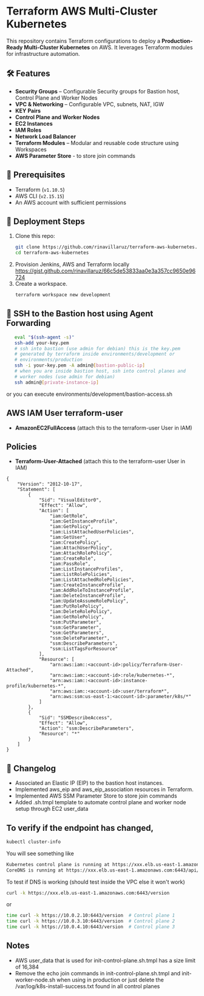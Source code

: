 # Terraform AWS Multi-Cluster Kubernetes

This repository contains Terraform configurations to deploy a **Production-Ready Multi-Cluster Kubernetes** on AWS. It leverages Terraform modules for infrastructure automation.

## 🛠️ Features
- **Security Groups** – Configurable Security groups for Bastion host, Control Plane and Worker Nodes
- **VPC & Networking** – Configurable VPC, subnets, NAT, IGW
- **KEY Pairs**
- **Control Plane and Worker Nodes**
- **EC2 Instances**
- **IAM Roles**
- **Network Load Balancer**
- **Terraform Modules** – Modular and reusable code structure using Workspaces
- **AWS Parameter Store** - to store join commands

## 📌 Prerequisites
- Terraform (`v1.10.5`)
- AWS CLI (`v2.15.15`)
- An AWS account with sufficient permissions

## 🚀 Deployment Steps
1. Clone this repo:
   ```sh
   git clone https://github.com/rinavillaruz/terraform-aws-kubernetes.git
   cd terraform-aws-kubernetes
2. Provision Jenkins, AWS and Terraform locally https://gist.github.com/rinavillaruz/66c5de53833aa0e3a357cc9650e96724
3. Create a workspace.
   ```sh
   terraform workspace new development

## 📝 SSH to the Bastion host using Agent Forwarding
   ```sh
      eval "$(ssh-agent -s)"
      ssh-add your-key.pem
      # ssh into bastion (use admin for debian) this is the key.pem
      # generated by terraform inside environments/development or
      # environments/production
      ssh -i your-key.pem -A admin@[bastion-public-ip]
      # when you are inside bastion host, ssh into control planes and
      # worker nodes (use admin for debian)
      ssh admin@[private-instance-ip]
   ```
or you can execute environments/development/bastion-access.sh

## AWS IAM User **terraform-user**
- **AmazonEC2FullAccess** (attach this to the terraform-user User in IAM)

## Policies
- **Terraform-User-Attached** (attach this to the terraform-user User in IAM)
```
{
	"Version": "2012-10-17",
	"Statement": [
		{
			"Sid": "VisualEditor0",
			"Effect": "Allow",
			"Action": [
				"iam:GetRole",
				"iam:GetInstanceProfile",
				"iam:GetPolicy",
				"iam:ListAttachedUserPolicies",
				"iam:GetUser",
				"iam:CreatePolicy",
				"iam:AttachUserPolicy",
				"iam:AttachRolePolicy",
				"iam:CreateRole",
				"iam:PassRole",
				"iam:ListInstanceProfiles",
				"iam:ListRolePolicies",
				"iam:ListAttachedRolePolicies",
				"iam:CreateInstanceProfile",
				"iam:AddRoleToInstanceProfile",
				"iam:DeleteInstanceProfile",
				"iam:UpdateAssumeRolePolicy",
				"iam:PutRolePolicy",
				"iam:DeleteRolePolicy",
				"iam:GetRolePolicy",
				"ssm:PutParameter",
				"ssm:GetParameter",
				"ssm:GetParameters",
				"ssm:DeleteParameter",
				"ssm:DescribeParameters",
				"ssm:ListTagsForResource"
			],
			"Resource": [
				"arn:aws:iam::<account-id>:policy/Terraform-User-Attached",
				"arn:aws:iam::<account-id>:role/kubernetes-*",
				"arn:aws:iam::<account-id>:instance-profile/kubernetes-*",
				"arn:aws:iam::<account-id>:user/terraform*",
				"arn:aws:ssm:us-east-1:<account-id>:parameter/k8s/*"
			]
		},
		{
			"Sid": "SSMDescribeAccess",
			"Effect": "Allow",
			"Action": "ssm:DescribeParameters",
			"Resource": "*"
		}
	]
}
```

## 📝 Changelog
- Associated an Elastic IP (EIP) to the bastion host instances.
- Implemented aws_eip and aws_eip_association resources in Terraform.
- Implemented AWS SSM Parameter Store to store join commands
- Added .sh.tmpl template to automate control plane and worker node setup through EC2 user_data


## To verify if the endpoint has changed,
```sh
kubectl cluster-info
```

You will see something like
```sh
Kubernetes control plane is running at https://xxx.elb.us-east-1.amazonaws.com:6443
CoreDNS is running at https://xxx.elb.us-east-1.amazonaws.com:6443/api/v1/namespaces/kube-system/services/kube-dns:dns/proxy
```

To test if DNS is working (should test inside the VPC else it won't work)
```sh
curl -k https://xxx.elb.us-east-1.amazonaws.com:6443/version
```
or
```sh
time curl -k https://10.0.2.10:6443/version  # Control plane 1
time curl -k https://10.0.3.10:6443/version  # Control plane 2
time curl -k https://10.0.4.10:6443/version  # Control plane 3
```

## Notes
- AWS user_data that is used for init-control-plane.sh.tmpl has a size limit of 16,384
- Remove the echo join commands in init-control-plane.sh.tmpl and init-worker-node.sh when using in production or just delete the /var/log/k8s-install-success.txt found in all control planes